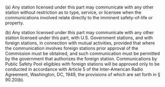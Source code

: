 (a) Any station licensed under this part may communicate with any other station without restriction as to type, service, or licensee when the communications involved relate directly to the imminent safety-of-life or property.

(b) Any station licensed under this part may communicate with any other station licensed under this part, with U.S. Government stations, and with foreign stations, in connection with mutual activities, provided that where the communication involves foreign stations prior approval of the Commission must be obtained, and such communication must be permitted by the government that authorizes the foreign station. Communications by Public Safety Pool eligibles with foreign stations will be approved only to be conducted in accordance with Article 5 of the Inter-American Radio Agreement, Washington, DC, 1949, the provisions of which are set forth in § 90.20(b).

